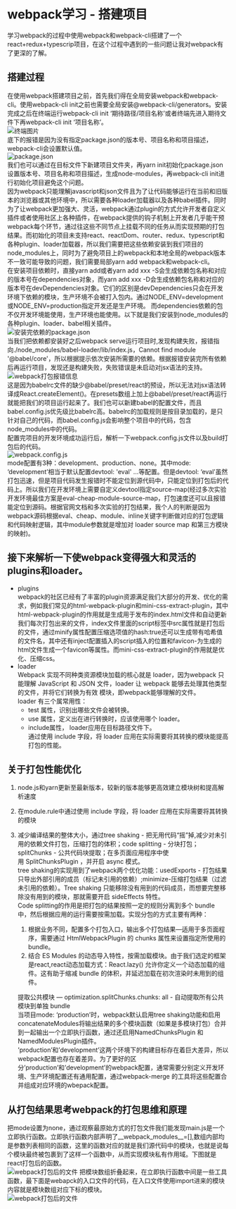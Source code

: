 # webpack学习 - 搭建项目  
学习webpack的过程中使用webpack和webpack-cli搭建了一个react+redux+typescrip项目，在这个过程中遇到的一些问题让我对webpack有了更深的了解。
## 搭建过程  
在使用webpack搭建项目之前，首先我们得在全局安装webpack和webpack-cli。使用webpack-cli init之前也需要全局安装@webpack-cli/generators。安装完成之后在终端运行webpack-cli init ‘期待路径/项目名称’或者终端先进入期待文件下再webpack-cli init ‘项目名称’。  
![终端图片](image/1.jpg)    
底下的报错是因为没有指定package.json的版本号、项目名称和项目描述，webpack-cli会设置默认值。  
![package.json](./image/2.jpg)   
我们也可以通过在目标文件下新建项目文件夹，再yarn init初始化package.json设置版本号、项目名称和项目描述，生成node-modules，再webpack-cli init进行初始化项目避免这个问题。  
因为webpack只能理解javascript和json文件且为了让代码能够运行在当前和旧版本的浏览器或其他环境中，所以需要各种loader加载器以及各种babel插件。同时为了让webpack更加强大、灵活，webpack通过plugin的方式允许开发者自定义插件或者使用社区上各种插件，在webpack提供的钩子机制上开发者几乎能干预webpack每个环节，通过往这些不同节点上挂载不同的任务从而实现预期的打包结果。而初始化的项目未支持react、reactDom、router、redux、typescript和各种plugin、loader加载器，所以我们需要把这些依赖安装到我们项目的node_modules上，同时为了避免项目上的webpack和本地全局的webpack版本不一致可能导致的问题，我们需要局部yarn add webpack和webpack-cli。  
在安装项目依赖时，直接yarn add或者yarn add xxx -S会生成依赖包名称和对应的版本号在dependencies对象，而yarn add xxx -D会生成依赖包名称和对应的版本号在devDependencies对象。它们的区别是devDependencies只会在开发环境下依赖的模块，生产环境不会被打入包内。通过NODE_ENV=development或NODE_ENV=production指定开发还是生产环境。 而dependencies依赖的包不仅开发环境能使用，生产环境也能使用。以下就是我们安装到node_modules的各种plugin、loader、babel相关插件。  
![安装完依赖的package.json](./image/3.jpg)    
当我们把依赖都安装好之后webpack serve运行项目时,发现构建失败，报错指向./node_modules/babel-loader/lib/index.js，Cannot find module '@babel/core'，所以根据提示依次安装所需要的依赖。根据报错安装完所有依赖后再运行项目，发现还是构建失败，失败错误是未启动对jsx语法的支持。  
![webpack打包报错信息](image/4.jpg)  
这是因为babelrc文件的缺少@babel/preset/react的预设，所以无法对jsx语法转译成React.createElement()。在presets数组上加上@babel/preset/react再运行就能把我们的项目运行起来了。我们也可以新建babel的配置文件，而且babel.config.js优先级比babelrc高。babelrc的加载规则是按目录加载的，是只针对自己的代码，而babel.config.js会影响整个项目中的代码，包含node_modules中的代码。  
配置完项目的开发环境成功运行后，解析一下webpack.config.js文件以及build打包后的代码。  
![webpack.config.js](./image/5.jpg)   
mode配置有3种：development、production、none。其中mode: ‘development’相当于默认配置devtool: 'eval' …等配置。但是devtool: ‘eval’虽然打包迅速，但是项目代码发生报错时不能定位到源代码中，只能定位到打包后的代码上。所以我们在开发环境上需要自定义devtool指定source-map(经过多次实验开发环境最佳方案是eval-cheap-module-source-map，打包速度还可以且报错能定位到源码。根据官网文档和多次实验的打包结果，我个人的判断是因为webpack源码根据eval、cheap、module、inline关键字判断做对应的打包逻辑和代码映射逻辑，其中module参数就是增加对 loader source map 和第三方模块的映射)。  
## 接下来解析一下使webpack变得强大和灵活的plugins和loader。 
* plugins  
webpack的社区已经有了丰富的plugin资源满足我们大部分的开发、优化的需求，例如我们常见的html-webpack-plugin和mini-css-extract-plugin，其中html-webpack-plugin的作用就是生成用于发布的index.html文件和自动更新我们每次打包出来的文件，index文件里面的script标签中src属性就是打包后的文件，通过minify属性配置压缩选项值的hash:true还可以生成带有哈希值的文件名，其中还有inject配置插入的script插入的位置和favicon-为生成的html文件生成一个favicon等属性。而mini-css-extract-plugin的作用就是优化、压缩css。  
* loader  
Webpack 实现不同种类资源模块加载的核心就是 loader，因为webpack 只能理解 JavaScript 和 JSON 文件，loader 让 webpack 能够去处理其他类型的文件，并将它们转换为有效 模块，即webpack能够理解的文件。  
loader 有三个属常用性：  
    * test 属性，识别出哪些文件会被转换。  
    * use 属性，定义出在进行转换时，应该使用哪个 loader。  
    * include属性， loader应用在目标路径文件下。  
通过使用 include 字段，将 loader 应用在实际需要将其转换的模块能提高打包的性能。  
## 关于打包性能优化  
1. node.js和yarn更新至最新版本，较新的版本能够更高效建立模块树和提高解析速度  
2. 在module.rule中通过使用 include 字段，将 loader 应用在实际需要将其转换的模块  
3. 减少编译结果的整体大小，通过tree shaking - 把无用代码“摇”掉,减少对未引用的依赖文件打包，压缩打包的体积；code splitting - 分块打包；splitChunks - 公共代码块提取；在多页面应用程序中使用 SplitChunksPlugin ，并开启 async 模式。  
    tree shaking的实现用到了webpack两个优化功能：usedExports - 打包结果只导出外部引用的成员（标记未引用的依赖）;minimize-压缩打包结果（过滤未引用的依赖）。Tree shaking 只能移除没有用到的代码成员，而想要完整移除没有用到的模块，那就需要开启 sideEffects 特性。  
    Code splitting的作用是把打包的结果按照一定的规则分离到多个 bundle 中，然后根据应用的运行需要按需加载。实现分包的方式主要有两种：  
    1. 根据业务不同，配置多个打包入口，输出多个打包结果—适用于多页面程序，需要通过 HtmlWebpackPlugin 的 chunks 属性来设置指定所使用的 bundle。  
    2. 结合 ES Modules 的动态导入特性，按需加载模块。由于我们选定的框架是react,react动态加载方式：React.lazy() 允许你定义一个动态加载的组件。这有助于缩减 bundle 的体积，并延迟加载在初次渲染时未用到的组件。  
   
    提取公共模块 — optimization.splitChunks.chunks: all - 自动提取所有公共模块到单独 bundle     
    当项目mode: ‘production’时，webpack默认启用tree shaking功能和启用concatenateModules将输出结果的多个模块函数（如果是多模块打包）合并到一起输出一个立即执行函数，通过还启用NamedChunksPlugin 和 NamedModulesPlugin插件。  
’production’和’development’这两个环境下的构建目标存在着巨大差异，所以webpack配置也存在着差异。为了更好的区分’production’和’development’的webpack配置，通常需要分别定义开发环境、生产环境配置还有通用配置，通过webpack-merge 的工具将这些配置合并组成对应环境的wbepack配置。  
## 从打包结果思考webpack的打包思维和原理   
把mode设置为none，通过观察最原始方式的打包文件我们能发现main.js是一个立即执行函数。立即执行函数内部声明了__webpack_modules__=[],数组内部均是参数列表相同的函数，这里的函数对应的就是我们源代码中的模块，也就是说每个模块最终被包裹到了这样一个函数中，从而实现模块私有作用域。下图就是react打包后的函数。  
![webpack打包后的文件](./image/6.jpg) 
把模块数组折叠起来，在立即执行函数中间是一些工具函数，最下面是webapck的入口文件的代码，在入口文件使用import进来的模块内容就是模块数组对应下标的模块。  
![webpack打包后的文件](./image/7.jpg)
